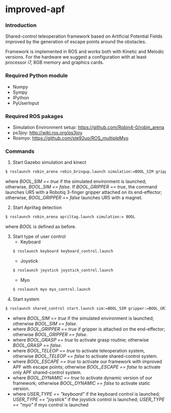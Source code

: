 # improved-apf

### Introduction
Shared-control teleoperation framework based on Artificial Potential Fields improved by the generation of escape points around the obstacles.

Framework is implemented in ROS and works both with Kinetic and Melodic versions. For the hardware we suggest a configuration with at least processor i7, 8GB memory and graphics cards.

### Required Python module
- Numpy
- Sympy
- IPython
- PyUserInput

### Required ROS pakages
- Simulation Environment setup: https://github.com/Robin4-0/robin_arena
- ps3joy: http://wiki.ros.org/ps3joy
- Rosmyo: https://github.com/ste92uo/ROS_multipleMyo

### Commands
1. Start Gazebo simulation and kinect
```sh
$ roslaunch robin_arena robin_bringup.launch simulation:=BOOL_SIM gripper_enable:=BOOL_GRIPPER
```
where *BOOL_SIM == true* if the simulated environment is launched; otherwise, *BOOL_SIM == false*. 
If *BOOL_GRIPPER == true*, the command launches UR5 with a Robotiq 3-finger gripper attached on its end-effector; otherwise, *BOOL_GRIPPER == false* launches UR5 with a magnet.

2. Start Apriltag detection
```sh
$ roslaunch robin_arena apriltag.launch simulation:= BOOL
```
where *BOOL* is defined as before.

3. Start type of user control
    * Keyboard
    ```sh
    $ roslaunch keyboard keyboard_control.launch
    ```
    * Joystick
     ```sh
    $ roslaunch joystick joystick_control.launch
    ```
    * Myo
    ```sh
    $ roslaunch myo myo_control.launch
    ```
4. Start system
```sh
$ roslaunch shared_control start.launch sim:=BOOL_SIM gripper:=BOOL_GRIPPER grasp:=BOOL_GRASP teleop:=BOOL_TELEOP escape:=BOOL_ESCAPE dynamic:=BOOL_DYNAMIC user_type:="USER_TYPE"
```
   * where *BOOL_SIM == true* if the simulated environment is launched; otherwise *BOOL_SIM == false*. 
   * where *BOOL_GRIPPER == true* if gripper is attached on the end-effector; otherwise *BOOL_GRIPPER == false*.
   * where *BOOL_GRASP == true* to activate grasp routine; otherwise *BOOL_GRASP == false*.
   * where *BOOL_TELEOP == true* to activate teleoperation system, otherwise *BOOL_TELEOP == false* to activate shared-control system.
   * where *BOOL_ESCAPE == true* to activate our framework with improved APF with escape points; otherwise *BOOL_ESCAPE == false* to activate only APF shared-control system.
   * where *BOOL_DYNAMIC == true* to activate dynamic version of our framework; otherwise *BOOL_DYNAMIC == false* to activate static version.
   * where *USER_TYPE == "keyboard"* if the keyboard control is launched; *USER_TYPE == "joystick"* if the joystick control is launched; *USER_TYPE == "myo"* if myo control is launched
